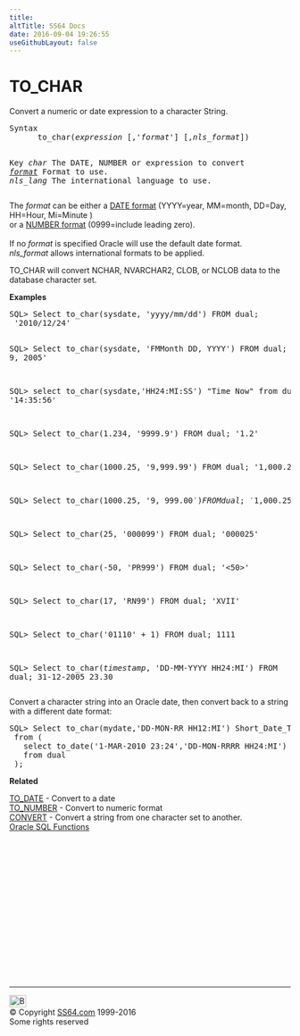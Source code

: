 ```yaml
---
title:
altTitle: SS64 Docs
date: 2016-09-04 19:26:55
useGithubLayout: false
---
```

<!-- #BeginLibraryItem "/Library/head_orasyntax.lbi" --><!-- #EndLibraryItem --><h1>TO_CHAR</h1> 
<p> Convert a numeric or date expression to a character String.</p>
<pre>Syntax
      to_char(<i>expression</i> [,'<i>format</i>'] [,<i>nls_format</i>])

Key
   <i>char</i>      The DATE, NUMBER or expression to convert
   <a href="syntax-fmt.html"><i>format</i></a>    Format to use.
   <i>nls_lang</i>  The international language to use.</pre>
<p>   The <i>format</i> can be either a <a href="syntax-fmt.html">DATE format</a> (<span class="code">YYYY</span>=year, <span class="code">MM</span>=month, <span class="code">DD</span>=Day, <span class="code">HH</span>=Hour, <span class="code">Mi</span>=Minute )<br> 
or a <a href="syntax-numfmt.html">NUMBER 
  format</a> (<span class="code">0999</span>=include leading zero).<br>
  <br>
  If no <i>format</i> is specified Oracle will use the default date format.<br>
  <i>nls_format</i> allows international formats to be applied.</p>
<p>TO_CHAR will convert NCHAR, NVARCHAR2, CLOB, or NCLOB data to the database character set.</p>
<p><b>Examples</b></p>
<pre>SQL&gt; Select to_char(sysdate, 'yyyy/mm/dd') FROM dual;
 '2010/12/24'

SQL&gt; Select to_char(sysdate, 'FMMonth DD, YYYY') FROM dual;
 'June 9, 2005'

SQL&gt; select to_char(sysdate,'HH24:MI:SS') "Time Now" from dual;
 '14:35:56'

SQL&gt; Select to_char(1.234, '9999.9') FROM dual;
 '1.2'

SQL&gt; Select to_char(1000.25, '9,999.99') FROM dual;
 '1,000.25'

SQL&gt; Select to_char(1000.25, '$9,999.00') FROM dual;
 '$1,000.25'

SQL&gt; Select to_char(25, '000099') FROM dual;
 '000025'

SQL&gt; Select to_char(-50, 'PR999') FROM dual;
 '&lt;50&gt;'

SQL&gt; Select to_char(17, 'RN99') FROM dual;
 'XVII'

SQL&gt; Select to_char('01110' + 1) FROM dual;
 1111

SQL&gt; Select to_char(<i>timestamp</i>, 'DD-MM-YYYY HH24:MI') FROM dual;
 31-12-2005 23.30
</pre>
<p>Convert a character string into an Oracle date, then convert back to a string with a different date format:</p>
<pre>SQL&gt; Select to_char(mydate,'DD-MON-RR HH12:MI') Short_Date_Time
 from (
   select to_date('1-MAR-2010 23:24','DD-MON-RRRR HH24:MI') mydate
   from dual
 );</pre>
<p><b>Related</b>
</p><p><a href="syntax-to_date.html">TO_DATE</a> - Convert to a date <br>
<a href="syntax-to_number.html">TO_NUMBER</a> - Convert to numeric format<br>
<a href="syntax-convert.html">CONVERT</a> - Convert a string from one character set to another.<br>
<a href="syntax-functions.html">Oracle SQL Functions</a></p><!-- #BeginLibraryItem "/Library/foot_ora.lbi" --><p>
<!-- oracle-footer -->
<ins class="adsbygoogle" style="display:inline-block;width:300px;height:250px" data-ad-client="ca-pub-6140977852749469" data-ad-slot="4275490898"></ins>
<script>
(adsbygoogle = window.adsbygoogle || []).push({});
</script></p>
<hr>
<div id="bl" class="footer"><a href="syntax-to_char.html#"><img src="../images/top.png" width="30" height="22" alt="Back to the Top"></a></div>
<div id="br" class="footer, tagline">© Copyright <a href="../index.html">SS64.com</a> 1999-2016<br>
Some rights reserved</div><!-- #EndLibraryItem -->

